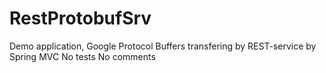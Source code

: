 RestProtobufSrv
===============
Demo application, Google Protocol Buffers transfering by REST-service by Spring MVC
No tests
No comments
